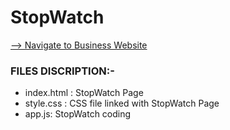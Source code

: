   
  # StopWatch

[--> Navigate to Business Website](https://stopwatch-66ffb.web.app)

### FILES DISCRIPTION:-

* index.html : StopWatch Page
* style.css  : CSS file linked with StopWatch Page
* app.js: StopWatch coding

